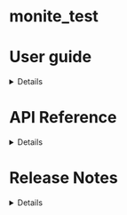 # monite_test
# User guide

<details>

# Company customer
Learn how to register a customer of your company and assign a bank account to them before status changing.
## Overview
To start working with your customers, you need to register them, create bank accounts associated with them, and set their status as `active`.
### Register a customer
To register a new customer in your company, call `POST /customers`.
```

curl -X POST 'https://api.companyexample.com/v1/customers' \
     -H 'X-Monite-Version: 2023-03-14' \
     -H 'X-Monite-Entity-Id: ENTITY_ID' \
     -H 'Authorization: Bearer ACCESS_TOKEN' \
     -H 'Content-Type: application/json' \
     -d '{
        "id": "123",
        "name": "John Foster",
        "email": "john@foster.com",
        "status": "not_active"
      }'

```
The successful response contains information about the customer created:
```

{
  "id": "123",
  "name": "John Foster",
  "email": "john@foster.com",
  "status": "not_active"
}

```
### Add a bank account to a customer
To add a bank account to a customer, call `POST /bank_accounts`.

```

curl -X POST 'https://api.companyexample.com/v1/bank_accounts' \
     -H 'X-Monite-Version: 2023-03-14' \
     -H 'X-Monite-Entity-Id: ENTITY_ID' \
     -H 'Authorization: Bearer ACCESS_TOKEN' \
     -H 'Content-Type: application/json' \
     -d '{
        "id": "3fa85f64-5717-4562-b3fc-2c963f66afa6",
        "iban": "GB33BUKB20201555555555",
        "bic": "GB33BUKB202",
        "name": "John Foster",
        "customer_id": "123"
       }'

```

The successful response contains information about the bank account created:
```

{
  "id": "3fa85f64-5717-4562-b3fc-2c963f66afa6",
  "iban": "GB33BUKB20201555555555",
  "bic": "GB33BUKB202",
  "name": "John Foster",
  "customer_id": "123"
}

```
### Set a customer status
To set the customer's status as `active`, call `POST /customers/{customer_id}/set_as_active`.
```

curl -X POST 'https://api.companyexample.com/v1/customers/{customer_id}/set_as_active' \
     -H 'X-Monite-Version: 2023-03-14' \
     -H 'X-Monite-Entity-Id: ENTITY_ID' \
     -H 'Authorization: Bearer ACCESS_TOKEN' \
     -H 'Content-Type: application/json' \
     -d '{
        "id": "123",
        "name": "John Foster",
        "email": "john@foster.com",
        "status": "set_as_active"
      }'

```
The successful response contains information about the customer's status activated:
```

{
  "id": "123",
  "name": "John Foster",
  "email": "john@foster.com",
  "status": "active"
}

```
</details>

# API Reference

<details>

## Register a customer

### Endpoint 
**POST** https://api.companyexample.com/v1/customers

Create a customer of a company

**Body parameters**

|  Parameter    | Type          | Definition.   |
| ------------- | ------------- | ------------- |
| id *          | UUID          | An identification number of a customer |
| name *        | String        | The full name of a customer            |
| email         | String        | A customer email                       |
| status *      | String        | A customer status                      |

* — required parameter

**Responses**

| Response code | Definition           |
| ------------- | -------------        |
| 200           | Successful response  |
| 401           | Unauthorized         |
| 405           | Method Not Allowed   |
| 422           | Validation Error     |
| 500           | Internal Server Error|

## Add a bank account to a customer

### Endpoint 
**POST** https://api.companyexample.com/v1/bank_accounts

Add a bank account to a customer

**Body parameters**

|  Parameter    | Type          | Definition                             |
| ------------- | ------------- | -------------                          |
| id *          | UUID          | An identification number of a bank     |
| iban *        | String        | The IBAN of a bank account             |
| bic           | String        | The BIC of a bank account              |
| name *        | String        | The full name of a customer            |
| customer_id * | String        | An identification number of a customer |

* — required parameter

**Responses**

| Response code | Definition           |
| ------------- | -------------        |
| 200           | Successful response  |
| 401           | Unauthorized         |
| 405           | Method Not Allowed   |
| 422           | Validation Error     |
| 500           | Internal Server Error|

## Set a customer status

### Endpoint 
**POST** https://api.companyexample.com/v1/customers/{customer_id}/set_as_active/

Set the customer status

**Body parameters**

|  Parameter    | Type          | Definition.   |
| ------------- | ------------- | ------------- |
| id *          | UUID          | An identification number of a customer |
| name *        | String        | The full name of a customer            |
| email         | String        | A customer email                       |
| status *      | String        | A customer status                      |

* — required parameter

**Responses**

| Response code | Definition           |
| ------------- | -------------        |
| 200           | Successful response  |
| 401           | Unauthorized         |
| 405           | Method Not Allowed   |
| 422           | Validation Error     |
| 500           | Internal Server Error|

</details>

# Release Notes

<details>
     
### What's new in version 2023
**Improved workflow with the customers of your company**
We have added a new functionality that allows to register your customers and assign associated bank accounts to them. Moreover, you can easily set an `active` status for a customer after bank account assignement. 
